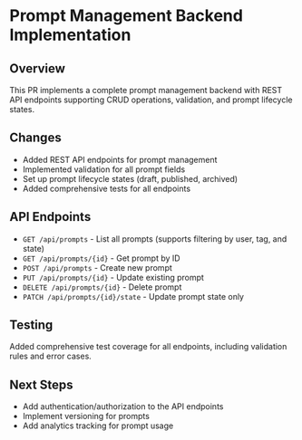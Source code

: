 # Prompt Management Backend Implementation

## Overview
This PR implements a complete prompt management backend with REST API endpoints supporting CRUD operations, validation, and prompt lifecycle states.

## Changes
- Added REST API endpoints for prompt management
- Implemented validation for all prompt fields
- Set up prompt lifecycle states (draft, published, archived)
- Added comprehensive tests for all endpoints

## API Endpoints
- `GET /api/prompts` - List all prompts (supports filtering by user, tag, and state)
- `GET /api/prompts/{id}` - Get prompt by ID
- `POST /api/prompts` - Create new prompt
- `PUT /api/prompts/{id}` - Update existing prompt
- `DELETE /api/prompts/{id}` - Delete prompt
- `PATCH /api/prompts/{id}/state` - Update prompt state only

## Testing
Added comprehensive test coverage for all endpoints, including validation rules and error cases.

## Next Steps
- Add authentication/authorization to the API endpoints
- Implement versioning for prompts
- Add analytics tracking for prompt usage
